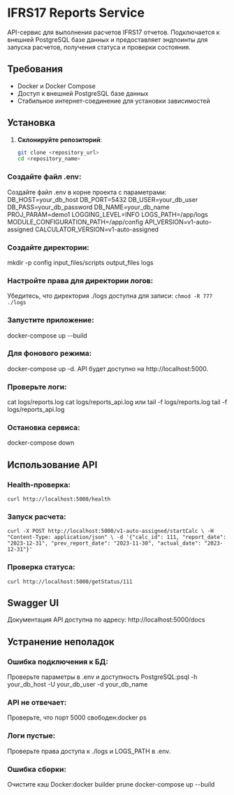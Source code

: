 # IFRS17 Reports Service

API-сервис для выполнения расчетов IFRS17 отчетов. Подключается к внешней PostgreSQL базе данных и предоставляет эндпоинты для запуска расчетов, получения статуса и проверки состояния.

## Требования
- Docker и Docker Compose
- Доступ к внешней PostgreSQL базе данных
- Стабильное интернет-соединение для установки зависимостей

## Установка

1. **Склонируйте репозиторий**:
   ```bash
   git clone <repository_url>
   cd <repository_name>

### Создайте файл .env:
Создайте файл .env в корне проекта с параметрами:
DB_HOST=your_db_host
DB_PORT=5432
DB_USER=your_db_user
DB_PASS=your_db_password
DB_NAME=your_db_name
PROJ_PARAM=demo1
LOGGING_LEVEL=INFO
LOGS_PATH=/app/logs
MODULE_CONFIGURATION_PATH=/app/config
API_VERSION=v1-auto-assigned
CALCULATOR_VERSION=v1-auto-assigned

### Создайте директории:
mkdir -p config input_files/scripts output_files logs

### Настройте права для директории логов: 
Убедитесь, что директория ./logs доступна для записи:
`chmod -R 777 ./logs`

### Запустите приложение:
docker-compose up --build

### Для фонового режима: 
docker-compose up -d.
API будет доступно на http://localhost:5000.

### Проверьте логи:
cat logs/reports.log
cat logs/reports_api.log
или
tail -f logs/reports.log
tail -f logs/reports_api.log

### Остановка сервиса:
docker-compose down

## Использование API

### Health-проверка:
`curl http://localhost:5000/health`

### Запуск расчета:
`curl -X POST http://localhost:5000/v1-auto-assigned/startCalc \
  -H "Content-Type: application/json" \
  -d '{"calc_id": 111, "report_date": "2023-12-31", "prev_report_date": "2023-11-30", "actual_date": "2023-12-31"}'`

### Проверка статуса:
`curl http://localhost:5000/getStatus/111`

## Swagger UI
Документация API доступна по адресу:
http://localhost:5000/docs

## Устранение неполадок

### Ошибка подключения к БД:
Проверьте параметры в .env и доступность PostgreSQL:psql -h your_db_host -U your_db_user -d your_db_name

### API не отвечает:
Проверьте, что порт 5000 свободен:docker ps

### Логи пустые:
Проверьте права доступа к ./logs и LOGS_PATH в .env.

### Ошибка сборки:
Очистите кэш Docker:docker builder prune
docker-compose up --build